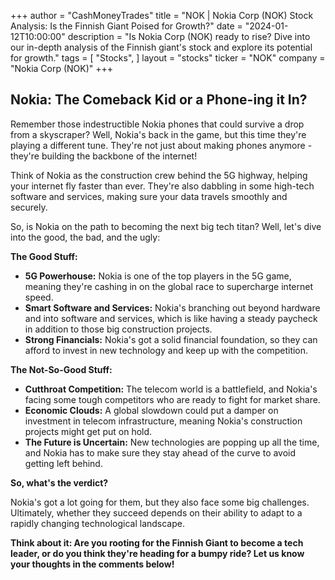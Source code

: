 +++
author = "CashMoneyTrades"
title = "NOK |  Nokia Corp (NOK) Stock Analysis: Is the Finnish Giant Poised for Growth?"
date = "2024-01-12T10:00:00"
description = "Is Nokia Corp (NOK) ready to rise? Dive into our in-depth analysis of the Finnish giant's stock and explore its potential for growth."
tags = [
"Stocks",
]
layout = "stocks"
ticker = "NOK"
company = "Nokia Corp (NOK)"
+++
        


## Nokia: The Comeback Kid or a Phone-ing it In? 

Remember those indestructible Nokia phones that could survive a drop from a skyscraper? Well, Nokia's back in the game, but this time they're playing a different tune. They're not just about making phones anymore - they're building the backbone of the internet! 

Think of Nokia as the construction crew behind the 5G highway, helping your internet fly faster than ever. They're also dabbling in some high-tech software and services, making sure your data travels smoothly and securely.  

So, is Nokia on the path to becoming the next big tech titan? Well, let's dive into the good, the bad, and the ugly: 

**The Good Stuff:**

* **5G Powerhouse:** Nokia is one of the top players in the 5G game, meaning they're cashing in on the global race to supercharge internet speed.
* **Smart Software and Services:** Nokia's branching out beyond hardware and into software and services, which is like having a steady paycheck in addition to those big construction projects.
* **Strong Financials:** Nokia's got a solid financial foundation, so they can afford to invest in new technology and keep up with the competition. 

**The Not-So-Good Stuff:** 

* **Cutthroat Competition:** The telecom world is a battlefield, and Nokia's facing some tough competitors who are ready to fight for market share. 
* **Economic Clouds:**  A global slowdown could put a damper on investment in telecom infrastructure, meaning Nokia's construction projects might get put on hold. 
* **The Future is Uncertain:**  New technologies are popping up all the time, and Nokia has to make sure they stay ahead of the curve to avoid getting left behind. 

**So, what's the verdict?**

Nokia's got a lot going for them, but they also face some big challenges. Ultimately, whether they succeed depends on their ability to adapt to a rapidly changing technological landscape.  

**Think about it: Are you rooting for the Finnish Giant to become a tech leader, or do you think they're heading for a bumpy ride? Let us know your thoughts in the comments below!** 

        